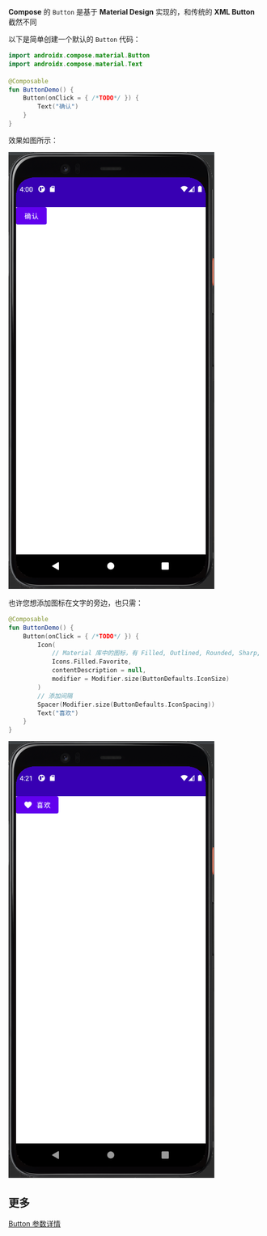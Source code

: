 **Compose** 的 `Button` 是基于 **Material Design** 实现的，和传统的 **XML Button** 截然不同

以下是简单创建一个默认的 `Button` 代码：

``` kotlin
import androidx.compose.material.Button
import androidx.compose.material.Text

@Composable
fun ButtonDemo() {
    Button(onClick = { /*TODO*/ }) {
        Text("确认")
    }
}
```

效果如图所示：

![](../assets/elements/button/button1.png)

也许您想添加图标在文字的旁边，也只需：

``` kotlin
@Composable
fun ButtonDemo() {
    Button(onClick = { /*TODO*/ }) {
        Icon(
            // Material 库中的图标，有 Filled, Outlined, Rounded, Sharp, Two Tone 等
            Icons.Filled.Favorite,
            contentDescription = null,
            modifier = Modifier.size(ButtonDefaults.IconSize)
        )
        // 添加间隔
        Spacer(Modifier.size(ButtonDefaults.IconSpacing))
        Text("喜欢")
    }
}
```

![](../assets/elements/button/button2.png)


## 更多
[Button 参数详情](https://developer.android.com/reference/kotlin/androidx/compose/material/package-summary#button)
